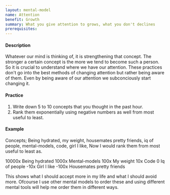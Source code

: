```yaml
---
layout: mental-model
name: Attention
benefit: Growth
summary: What you give attention to grows, what you don't declines
prerequisites: 
---
```


#### Description

Whatever our mind is thinking of, it is strengthening that concept. The stronger a certain concept is the more we tend to become such a person. So it is crucial to understand where we have our attention. These practices don't go into the best methods of changing attention but rather being aware of them.
Even by being aware of our attention we subconciously start changing it. 

#### Practice

1. Write down 5 to 10 concepts that you thought in the past hour.
2. Rank them exponentially using negative numbers as well from most useful to least.

#### Example

Concepts; Being hydrated, my weight, housemates pretty friends, iq of people, mental-models, code, girl I like,
Now I would rank them from most useful to least as.

10000x Being hydrated
1000x Mental-models
100x My weight
10x Code
0 Iq of people
-10x Girl I like
-100x Housemates pretty friends

This shows what I should accept more in my life and what I should avoid more. Ofcourse I use other mental models to order these and using different mental tools will help me order them in different ways. 

<!-- #### Extra Reads -->